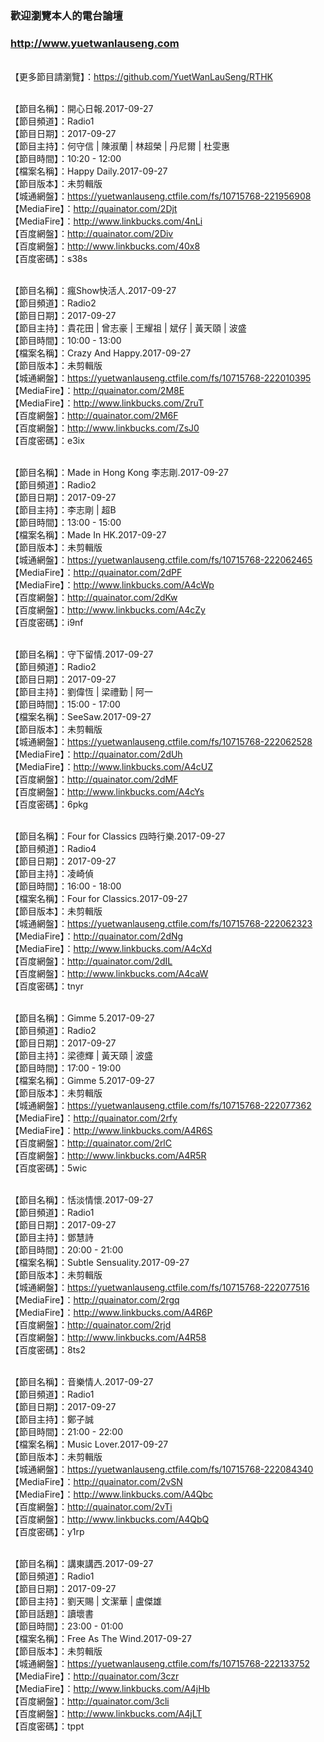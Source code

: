 ### 歡迎瀏覽本人的電台論壇
### http://www.yuetwanlauseng.com

<br>【更多節目請瀏覽】：https://github.com/YuetWanLauSeng/RTHK

<br>【節目名稱】：開心日報.2017-09-27
<br>【節目頻道】：Radio1
<br>【節目日期】：2017-09-27
<br>【節目主持】：何守信 | 陳淑蘭 | 林超榮 | 丹尼爾 | 杜雯惠
<br>【節目時間】：10:20 - 12:00
<br>【檔案名稱】：Happy Daily.2017-09-27
<br>【節目版本】：未剪輯版
<br>【城通網盤】：https://yuetwanlauseng.ctfile.com/fs/10715768-221956908
<br>【MediaFire】：http://quainator.com/2Djt
<br>【MediaFire】：http://www.linkbucks.com/4nLi
<br>【百度網盤】：http://quainator.com/2Div
<br>【百度網盤】：http://www.linkbucks.com/40x8
<br>【百度密碼】：s38s

<br>【節目名稱】：瘋Show快活人.2017-09-27
<br>【節目頻道】：Radio2
<br>【節目日期】：2017-09-27
<br>【節目主持】：貴花田 | 曾志豪 | 王耀祖 | 斌仔 | 黃天頤 | 波盛
<br>【節目時間】：10:00 - 13:00
<br>【檔案名稱】：Crazy And Happy.2017-09-27
<br>【節目版本】：未剪輯版
<br>【城通網盤】：https://yuetwanlauseng.ctfile.com/fs/10715768-222010395
<br>【MediaFire】：http://quainator.com/2M8E
<br>【MediaFire】：http://www.linkbucks.com/ZruT
<br>【百度網盤】：http://quainator.com/2M6F
<br>【百度網盤】：http://www.linkbucks.com/ZsJ0
<br>【百度密碼】：e3ix

<br>【節目名稱】：Made in Hong Kong 李志剛.2017-09-27
<br>【節目頻道】：Radio2
<br>【節目日期】：2017-09-27
<br>【節目主持】：李志剛 | 超B
<br>【節目時間】：13:00 - 15:00
<br>【檔案名稱】：Made In HK.2017-09-27
<br>【節目版本】：未剪輯版
<br>【城通網盤】：https://yuetwanlauseng.ctfile.com/fs/10715768-222062465
<br>【MediaFire】：http://quainator.com/2dPF
<br>【MediaFire】：http://www.linkbucks.com/A4cWp
<br>【百度網盤】：http://quainator.com/2dKw
<br>【百度網盤】：http://www.linkbucks.com/A4cZy
<br>【百度密碼】：i9nf

<br>【節目名稱】：守下留情.2017-09-27
<br>【節目頻道】：Radio2
<br>【節目日期】：2017-09-27
<br>【節目主持】：劉偉恆 | 梁禮勤 | 阿一
<br>【節目時間】：15:00 - 17:00
<br>【檔案名稱】：SeeSaw.2017-09-27
<br>【節目版本】：未剪輯版
<br>【城通網盤】：https://yuetwanlauseng.ctfile.com/fs/10715768-222062528
<br>【MediaFire】：http://quainator.com/2dUh
<br>【MediaFire】：http://www.linkbucks.com/A4cUZ
<br>【百度網盤】：http://quainator.com/2dMF
<br>【百度網盤】：http://www.linkbucks.com/A4cYs
<br>【百度密碼】：6pkg

<br>【節目名稱】：Four for Classics 四時行樂.2017-09-27
<br>【節目頻道】：Radio4
<br>【節目日期】：2017-09-27
<br>【節目主持】：凌崎偵
<br>【節目時間】：16:00 - 18:00
<br>【檔案名稱】：Four for Classics.2017-09-27
<br>【節目版本】：未剪輯版
<br>【城通網盤】：https://yuetwanlauseng.ctfile.com/fs/10715768-222062323
<br>【MediaFire】：http://quainator.com/2dNg
<br>【MediaFire】：http://www.linkbucks.com/A4cXd
<br>【百度網盤】：http://quainator.com/2dIL
<br>【百度網盤】：http://www.linkbucks.com/A4caW
<br>【百度密碼】：tnyr

<br>【節目名稱】：Gimme 5.2017-09-27
<br>【節目頻道】：Radio2
<br>【節目日期】：2017-09-27
<br>【節目主持】：梁德輝 | 黃天頤 | 波盛
<br>【節目時間】：17:00 - 19:00
<br>【檔案名稱】：Gimme 5.2017-09-27
<br>【節目版本】：未剪輯版
<br>【城通網盤】：https://yuetwanlauseng.ctfile.com/fs/10715768-222077362
<br>【MediaFire】：http://quainator.com/2rfy
<br>【MediaFire】：http://www.linkbucks.com/A4R6S
<br>【百度網盤】：http://quainator.com/2rlC
<br>【百度網盤】：http://www.linkbucks.com/A4R5R
<br>【百度密碼】：5wic

<br>【節目名稱】：恬淡情懷.2017-09-27
<br>【節目頻道】：Radio1
<br>【節目日期】：2017-09-27
<br>【節目主持】：鄧慧詩
<br>【節目時間】：20:00 - 21:00
<br>【檔案名稱】：Subtle Sensuality.2017-09-27
<br>【節目版本】：未剪輯版
<br>【城通網盤】：https://yuetwanlauseng.ctfile.com/fs/10715768-222077516
<br>【MediaFire】：http://quainator.com/2rgq
<br>【MediaFire】：http://www.linkbucks.com/A4R6P
<br>【百度網盤】：http://quainator.com/2rjd
<br>【百度網盤】：http://www.linkbucks.com/A4R58
<br>【百度密碼】：8ts2

<br>【節目名稱】：音樂情人.2017-09-27
<br>【節目頻道】：Radio1
<br>【節目日期】：2017-09-27
<br>【節目主持】：鄭子誠
<br>【節目時間】：21:00 - 22:00
<br>【檔案名稱】：Music Lover.2017-09-27
<br>【節目版本】：未剪輯版
<br>【城通網盤】：https://yuetwanlauseng.ctfile.com/fs/10715768-222084340
<br>【MediaFire】：http://quainator.com/2vSN
<br>【MediaFire】：http://www.linkbucks.com/A4Qbc
<br>【百度網盤】：http://quainator.com/2vTi
<br>【百度網盤】：http://www.linkbucks.com/A4QbQ
<br>【百度密碼】：y1rp

<br>【節目名稱】：講東講西.2017-09-27
<br>【節目頻道】：Radio1
<br>【節目日期】：2017-09-27
<br>【節目主持】：劉天賜 | 文潔華 | 盧傑雄
<br>【節目話題】：讀壞書
<br>【節目時間】：23:00 - 01:00
<br>【檔案名稱】：Free As The Wind.2017-09-27
<br>【節目版本】：未剪輯版
<br>【城通網盤】：https://yuetwanlauseng.ctfile.com/fs/10715768-222133752
<br>【MediaFire】：http://quainator.com/3czr
<br>【MediaFire】：http://www.linkbucks.com/A4jHb
<br>【百度網盤】：http://quainator.com/3cli
<br>【百度網盤】：http://www.linkbucks.com/A4jLT
<br>【百度密碼】：tppt
